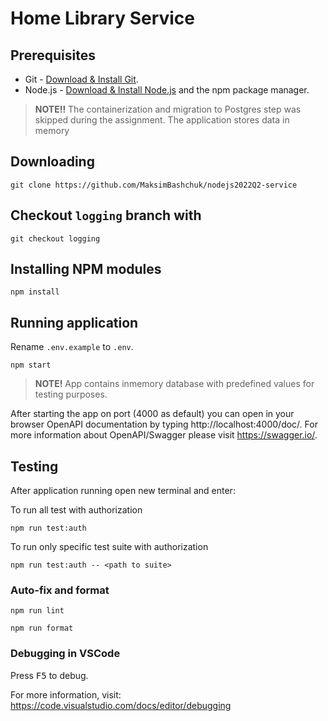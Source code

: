 # Home Library Service

## Prerequisites

- Git - [Download & Install Git](https://git-scm.com/downloads).
- Node.js - [Download & Install Node.js](https://nodejs.org/en/download/) and the npm package manager.

> **NOTE!!** The containerization and migration to Postgres step was skipped during the assignment. The application stores data in memory

## Downloading

```
git clone https://github.com/MaksimBashchuk/nodejs2022Q2-service
```

## Checkout `logging` branch with

```
git checkout logging
```

## Installing NPM modules

```
npm install
```

## Running application

Rename `.env.example` to `.env`.

```
npm start
```

> **NOTE!** App contains inmemory database with predefined values for testing purposes.

After starting the app on port (4000 as default) you can open
in your browser OpenAPI documentation by typing http://localhost:4000/doc/.
For more information about OpenAPI/Swagger please visit https://swagger.io/.

## Testing

After application running open new terminal and enter:

To run all test with authorization

```
npm run test:auth
```

To run only specific test suite with authorization

```
npm run test:auth -- <path to suite>
```

### Auto-fix and format

```
npm run lint
```

```
npm run format
```

### Debugging in VSCode

Press <kbd>F5</kbd> to debug.

For more information, visit: https://code.visualstudio.com/docs/editor/debugging
